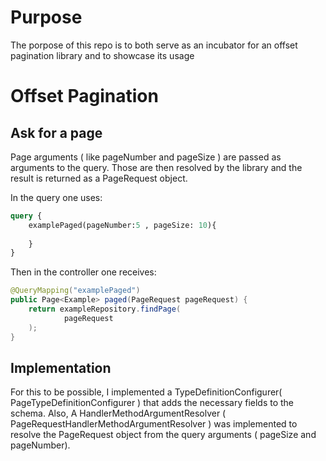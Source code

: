 # Purpose
The porpose of this repo is to both serve as an incubator for an offset pagination library and to showcase its usage

# Offset Pagination

## Ask for a page

Page arguments ( like pageNumber and pageSize ) are passed as arguments to the query. 
Those are then resolved by the library and the result is returned as a PageRequest object.

In the query one uses:
```graphql
query {
    examplePaged(pageNumber:5 , pageSize: 10){
        
    }
}
```

Then in the controller one receives:
```java
@QueryMapping("examplePaged")
public Page<Example> paged(PageRequest pageRequest) {
    return exampleRepository.findPage(
            pageRequest
    );
}
```


## Implementation

For this to be possible, I implemented a TypeDefinitionConfigurer( PageTypeDefinitionConfigurer ) that adds the 
necessary fields to the schema.
Also, A HandlerMethodArgumentResolver ( PageRequestHandlerMethodArgumentResolver ) was implemented to resolve the
PageRequest object from the query arguments ( pageSize and pageNumber).


